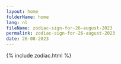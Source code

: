 ```yaml
---
layout: home
folderName: home
lang: nl
fileName: zodiac-sign-for-26-august-2023
permalink: zodiac-sign-for-26-august-2023
date: 26-08-2023
---
```

{% include zodiac.html %}
